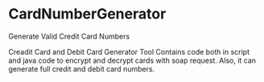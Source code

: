 # CardNumberGenerator
Generate Valid Credit Card Numbers

Creadit Card and Debit Card Generator Tool
Contains code both in script and java code to encrypt and decrypt cards with soap request. Also, it can generate full credit and debit card numbers.

